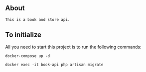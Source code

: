 ## About
    This is a book and store api.

## To initialize

All you need to start this project is to run the following commands:

`docker-compose up -d`  <br>



`docker exec -it book-api php artisan migrate`
